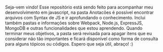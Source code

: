 Seja-vem vindo!
Esse repositório está sendo feito para acompanhar meu desenvolvimento em javascript, na pasta Anotacões é possível encontrar arquivos com Syntax de JS e ir aprofundando o conhecimento. Inclui também pastas e informações sobre Webpack, Node.js, ExpressJS, MongoDB e outras funcionalidades que estou aprendendo. Quando terminar meus objetivos, a pasta será revisada para apagar itens que eu considerar não tão importantes e ficará disponivel como forma de consulta para alguns tópicos ou códigos. Espero que seja útil, abraço! :)
